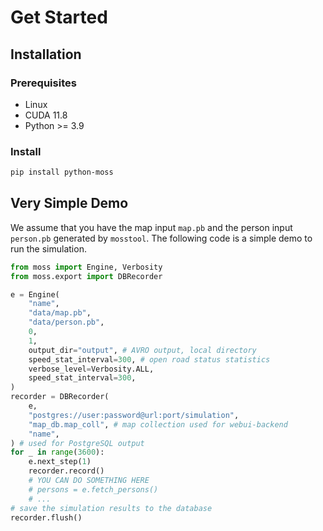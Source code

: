# Get Started

## Installation

### Prerequisites

- Linux
- CUDA 11.8
- Python >= 3.9

### Install

```bash
pip install python-moss
```

## Very Simple Demo

We assume that you have the map input `map.pb` and the person input `person.pb` generated by `mosstool`. The following code is a simple demo to run the simulation.
```python
from moss import Engine, Verbosity
from moss.export import DBRecorder

e = Engine(
    "name",
    "data/map.pb",
    "data/person.pb",
    0,
    1,
    output_dir="output", # AVRO output, local directory
    speed_stat_interval=300, # open road status statistics
    verbose_level=Verbosity.ALL,
    speed_stat_interval=300,
)
recorder = DBRecorder(
    e,
    "postgres://user:password@url:port/simulation",
    "map_db.map_coll", # map collection used for webui-backend
    "name",
) # used for PostgreSQL output
for _ in range(3600):
    e.next_step(1)
    recorder.record()
    # YOU CAN DO SOMETHING HERE
    # persons = e.fetch_persons()
    # ...
# save the simulation results to the database
recorder.flush()
```

